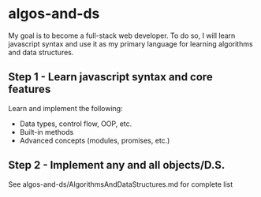 # algos-and-ds

My goal is to become a full-stack web developer.
To do so, I will learn javascript syntax and use
it as my primary language for learning algorithms
and data structures.

## Step 1 - Learn javascript syntax and core features

Learn and implement the following:

- Data types, control flow, OOP, etc.
- Built-in methods
- Advanced concepts (modules, promises, etc.)

## Step 2 - Implement any and all objects/D.S.

See algos-and-ds/AlgorithmsAndDataStructures.md for complete list